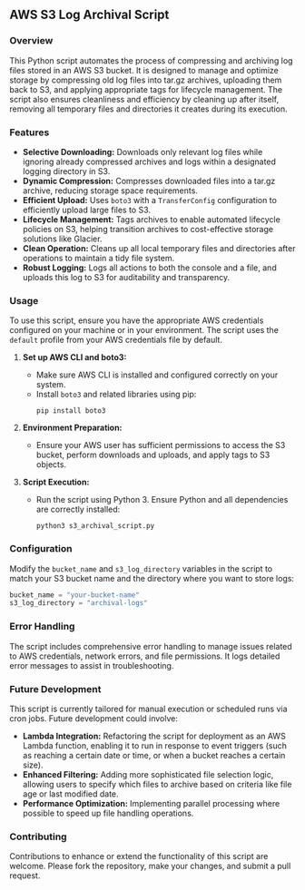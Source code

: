 ## AWS S3 Log Archival Script

### Overview

This Python script automates the process of compressing and archiving log files stored in an AWS S3 bucket. It is designed to manage and optimize storage by compressing old log files into tar.gz archives, uploading them back to S3, and applying appropriate tags for lifecycle management. The script also ensures cleanliness and efficiency by cleaning up after itself, removing all temporary files and directories it creates during its execution.

### Features

- **Selective Downloading:** Downloads only relevant log files while ignoring already compressed archives and logs within a designated logging directory in S3.
- **Dynamic Compression:** Compresses downloaded files into a tar.gz archive, reducing storage space requirements.
- **Efficient Upload:** Uses `boto3` with a `TransferConfig` configuration to efficiently upload large files to S3.
- **Lifecycle Management:** Tags archives to enable automated lifecycle policies on S3, helping transition archives to cost-effective storage solutions like Glacier.
- **Clean Operation:** Cleans up all local temporary files and directories after operations to maintain a tidy file system.
- **Robust Logging:** Logs all actions to both the console and a file, and uploads this log to S3 for auditability and transparency.

### Usage

To use this script, ensure you have the appropriate AWS credentials configured on your machine or in your environment. The script uses the `default` profile from your AWS credentials file by default.

1. **Set up AWS CLI and boto3:**
   - Make sure AWS CLI is installed and configured correctly on your system.
   - Install `boto3` and related libraries using pip:
     ```
     pip install boto3
     ```

2. **Environment Preparation:**
   - Ensure your AWS user has sufficient permissions to access the S3 bucket, perform downloads and uploads, and apply tags to S3 objects.

3. **Script Execution:**
   - Run the script using Python 3. Ensure Python and all dependencies are correctly installed:
     ```
     python3 s3_archival_script.py
     ```

### Configuration

Modify the `bucket_name` and `s3_log_directory` variables in the script to match your S3 bucket name and the directory where you want to store logs:

```python
bucket_name = "your-bucket-name"
s3_log_directory = "archival-logs"
```

### Error Handling

The script includes comprehensive error handling to manage issues related to AWS credentials, network errors, and file permissions. It logs detailed error messages to assist in troubleshooting.

### Future Development

This script is currently tailored for manual execution or scheduled runs via cron jobs. Future development could involve:

- **Lambda Integration:** Refactoring the script for deployment as an AWS Lambda function, enabling it to run in response to event triggers (such as reaching a certain date or time, or when a bucket reaches a certain size).
- **Enhanced Filtering:** Adding more sophisticated file selection logic, allowing users to specify which files to archive based on criteria like file age or last modified date.
- **Performance Optimization:** Implementing parallel processing where possible to speed up file handling operations.

### Contributing

Contributions to enhance or extend the functionality of this script are welcome. Please fork the repository, make your changes, and submit a pull request.